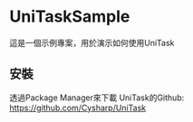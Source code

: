 # UniTaskSample

這是一個示例專案，用於演示如何使用UniTask

## 安裝

透過Package Manager來下載
UniTask的Github: https://github.com/Cysharp/UniTask